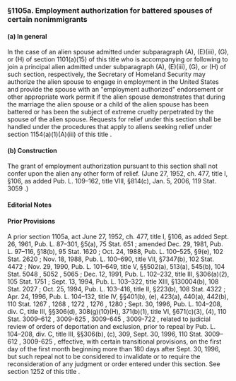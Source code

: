 <!--
url: https://uscode.house.gov/view.xhtml?req=granuleid:USC-prelim-title8-section1105a&num=0&edition=prelim
date_accessed: 2024-07-28 23:45:12
-->
### §1105a. Employment authorization for battered spouses of certain nonimmigrants
#### (a) In general
 In the case of an alien spouse admitted under subparagraph (A), (E)(iii), (G), or (H) of
 section 1101(a)(15\) of this title
 who is accompanying or following to join a principal alien admitted under subparagraph (A), (E)(iii), (G), or (H) of such section, respectively, the Secretary of Homeland Security may authorize the alien spouse to engage in employment in the United States and provide the spouse with an "employment authorized" endorsement or other appropriate work permit if the alien spouse demonstrates that during the marriage the alien spouse or a child of the alien spouse has been battered or has been the subject of extreme cruelty perpetrated by the spouse of the alien spouse. Requests for relief under this section shall be handled under the procedures that apply to aliens seeking relief under
 section 1154(a)(1\)(A)(iii) of this title
 .
#### (b) Construction
 The grant of employment authorization pursuant to this section shall not confer upon the alien any other form of relief.
 (June 27, 1952, ch. 477, title I, §106, as added
 Pub. L. 109–162,
 title VIII, §814(c), Jan. 5, 2006,
 119 Stat. 3059
 .)
#### **Editorial Notes**
#### Prior Provisions
 A prior section 1105a, act June 27, 1952, ch. 477, title I, §106, as added Sept. 26, 1961,
 Pub. L. 87–301,
 §5(a),
 75 Stat. 651
 ; amended Dec. 29, 1981,
 Pub. L. 97–116,
 §18(b),
 95 Stat. 1620
 ; Oct. 24, 1988,
 Pub. L. 100–525,
 §9(e),
 102 Stat. 2620
 ; Nov. 18, 1988,
 Pub. L. 100–690,
 title VII, §7347(b),
 102 Stat. 4472
 ; Nov. 29, 1990,
 Pub. L. 101–649,
 title V, §§502(a), 513(a), 545(b),
 104 Stat. 5048
 ,
 5052 
 ,
 5065 
 ; Dec. 12, 1991,
 Pub. L. 102–232,
 title III, §306(a)(2\),
 105 Stat. 1751
 ; Sept. 13, 1994,
 Pub. L. 103–322,
 title XIII, §130004(b),
 108 Stat. 2027
 ; Oct. 25, 1994,
 Pub. L. 103–416,
 title II, §223(b),
 108 Stat. 4322
 ; Apr. 24, 1996,
 Pub. L. 104–132,
 title IV, §§401(b), (e), 423(a), 440(a), 442(b),
 110 Stat. 1267
 ,
 1268 
 ,
 1272 
 ,
 1276 
 ,
 1280 
 ; Sept. 30, 1996,
 Pub. L. 104–208,
 div. C, title III, §§306(d), 308(g)(10\)(H), 371(b)(1\), title VI, §671(c)(3\), (4\),
 110 Stat. 3009–612
 ,
 3009\-625 
 ,
 3009\-645 
 ,
 3009\-722 
 , related to judicial review of orders of deportation and exclusion, prior to repeal by
 Pub. L. 104–208,
 div. C, title III, §§306(b), (c), 309, Sept. 30, 1996,
 110 Stat. 3009–612
 ,
 3009\-625 
 , effective, with certain transitional provisions, on the first day of the first month beginning more than 180 days after Sept. 30, 1996, but such repeal not to be considered to invalidate or to require the reconsideration of any judgment or order entered under this section. See
 section 1252 of this title
 .
